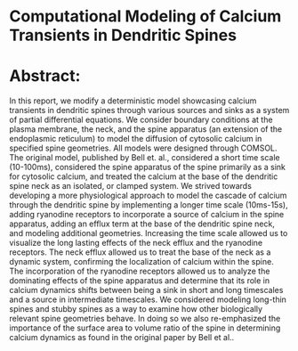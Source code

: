 # Computational Modeling of Calcium Transients in Dendritic Spines

# Abstract: 

In this report, we modify a deterministic model showcasing calcium transients in dendritic spines through various sources and sinks as a system of partial differential equations. We consider boundary conditions at the plasma membrane, the neck, and the spine apparatus (an extension of the endoplasmic reticulum) to model the diffusion of cytosolic calcium in specified spine geometries. All models were designed through COMSOL. The original model, published by Bell et. al., considered a short time scale (10-100ms), considered the spine apparatus of the spine primarily as a sink for cytosolic calcium, and treated the calcium at the base of the dendritic spine neck as an isolated, or clamped system. We strived towards developing a more physiological approach to model the cascade of calcium through the dendritic spine by implementing a longer time scale (10ms-15s), adding ryanodine receptors to incorporate a source of calcium in the spine apparatus, adding an efflux term at the base of the dendritic spine neck, and modeling additional geometries. Increasing the time scale allowed us to visualize the long lasting effects of the neck efflux and the ryanodine receptors. The neck efflux allowed us to treat the base of the neck as a dynamic system, confirming the localization of calcium within the spine. The incorporation of the ryanodine receptors allowed us to analyze the dominating effects of the spine apparatus and determine that its role in calcium dynamics shifts between being a sink in short and long timescales and a source in intermediate timescales. We considered modeling long-thin spines and stubby spines as a way to examine how other biologically relevant spine geometries behave. In doing so we also re-emphasized the importance of the surface area to volume ratio of the spine in determining calcium dynamics as found in the original paper by Bell et al..
